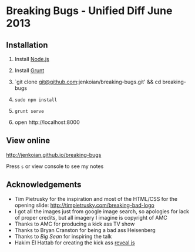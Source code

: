 Breaking Bugs - Unified Diff June 2013
======================================

Installation
-------------

1. Install [Node.js](http://nodejs.org/)

2. Install [Grunt](http://gruntjs.com/getting-started#installing-the-cli)

3. `git clone git@github.com:jenkoian/breaking-bugs.git' && cd breaking-bugs

4. `sudo npm install`

5. `grunt serve`

6. open http://localhost:8000

View online
------------

http://jenkoian.github.io/breaking-bugs

Press `s` or view console to see my notes

Acknowledgements
-----------------

* Tim Pietrusky for the inspiration and most of the HTML/CSS for the opening slide: http://timpietrusky.com/breaking-bad-logo
* I got all the images just from google image search, so apologies for lack of proper credits, but all imagery I imagine is copyright of AMC
* Thanks to AMC for producing a kick ass TV show
* Thanks to Bryan Cranston for being a bad ass Heisenberg
* Thanks to _Big Sean_ for inspiring the talk
* Hakim El Hattab for creating the kick ass [reveal js](http://lab.hakim.se/reveal-js/)

